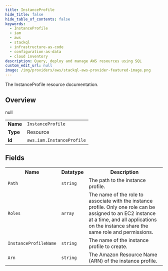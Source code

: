 ```yaml
---
title: InstanceProfile
hide_title: false
hide_table_of_contents: false
keywords:
  - InstanceProfile
  - iam
  - aws
  - stackql
  - infrastructure-as-code
  - configuration-as-data
  - cloud inventory
description: Query, deploy and manage AWS resources using SQL
custom_edit_url: null
image: /img/providers/aws/stackql-aws-provider-featured-image.png
---
```

The InstanceProfile resource documentation.

## Overview
<table><tbody>
<tr><td><b>Name</b></td><td><code>InstanceProfile</code></td></tr>
<tr><td><b>Type</b></td><td>Resource</td></tr>
null
<tr><td><b>Id</b></td><td><code>aws.iam.InstanceProfile</code></td></tr>
</tbody></table>

## Fields
<table><tbody>
<tr><th>Name</th><th>Datatype</th><th>Description</th></tr>
<tr><td><code>Path</code></td><td><code>string</code></td><td>The path to the instance profile.</td></tr><tr><td><code>Roles</code></td><td><code>array</code></td><td>The name of the role to associate with the instance profile. Only one role can be assigned to an EC2 instance at a time, and all applications on the instance share the same role and permissions.</td></tr><tr><td><code>InstanceProfileName</code></td><td><code>string</code></td><td>The name of the instance profile to create.</td></tr><tr><td><code>Arn</code></td><td><code>string</code></td><td>The Amazon Resource Name (ARN) of the instance profile.</td></tr>
</tbody></table>